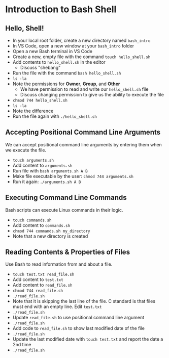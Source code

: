 # Introduction to Bash Shell

## Hello, Shell!
* In your local root folder, create a new directory named `bash_intro` 
* In VS Code, open a new window at your `bash_intro` folder
* Open a new Bash terminal in VS Code
* Create a new, empty file with the command `touch hello_shell.sh`
* Add contents to `hello_shell.sh` in the editor
    * Discuss "shebang"
* Run the file with the command `bash hello_shell.sh`
* `ls -la`
* Note the permissions for **Owner**, **Group**, and **Other**
    * We have permission to read and write our `hello_shell.sh` file
    * Discuss changing permission to give us the ability to execute the file
* `chmod 744 hello_shell.sh`
* `ls -la`
* Note the difference
* Run the file again with `./hello_shell.sh`

## Accepting Positional Command Line Arguments
We can accept positional command line arguments by entering them when we execute the file.

* `touch arguments.sh`
* Add content to `arguments.sh`
* Run file with `bash arguments.sh A B`
* Make file executable by the user: `chmod 744 arguments.sh`
* Run it again: `./arguments.sh A B`

## Executing Command Line Commands
Bash scripts can execute Linux commands in their logic.

* `touch commands.sh`
* Add content to `commands.sh`
* `chmod 744 commands.sh my_directory`
* Note that a new directory is created

## Reading Contents & Properties of Files
Use Bash to read information from and about a file.

* `touch test.txt read_file.sh`
* Add content to `test.txt`
* Add content to `read_file.sh`
* `chmod 744 read_file.sh`
* `./read_file.sh`
* Note that it is skipping the last line of the file. C standard is that files must end with an empty line. Edit `test.txt`
* `./read_file.sh`
* Update `read_file.sh` to use positional command line argument
* `./read_file.sh`
* Add code to `read_file.sh` to show last modified date of the file
* `./read_file.sh` 
* Update the last modified date with `touch test.txt` and report the date a 2nd time
* `./read_file.sh`